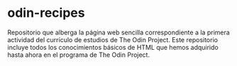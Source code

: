 # odin-recipes

Repositorio que alberga la página web sencilla correspondiente a la primera actividad del currículo de estudios de The Odin Project. Este repositorio incluye todos los conocimientos básicos de HTML que hemos adquirido hasta ahora en el programa de The Odin Project.